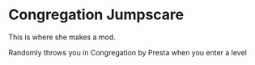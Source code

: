 # Congregation Jumpscare

This is where she makes a mod.

Randomly throws you in Congregation by Presta when you enter a level